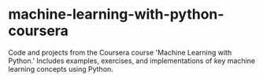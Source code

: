 # machine-learning-with-python-coursera
Code and projects from the Coursera course 'Machine Learning with Python.' Includes examples, exercises, and implementations of key machine learning concepts using Python.
